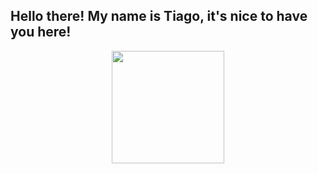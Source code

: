 ## Hello there! My name is Tiago, it's nice to have you here!

<div align="center">
  <a href="https://github.com/ograodopao">
  <img height="180em" src="https://github-readme-stats.vercel.app/api/top-langs/?username=ograodopao&layout=compact&hide=Yacc,HTML&langs_count=8&theme=tokyonight"/>

